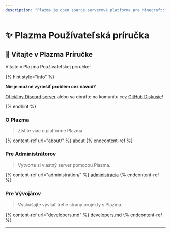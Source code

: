 ```yaml
---
description: "Plazma je open source serverová platforma pre Minecraft: Java Edition, ktorá pridáva experimentálne optimalizácie založené na papieri a možnosť personalizácie rôznych herných mechanizmov."
---
```


# ✨ Plazma Používateľská príručka

## 👋 Vitajte v Plazma Príručke

Vitajte v Plazma Používateľskej príručke!

{% hint style="info" %}

**Nie je možné vyriešiť problém cez návod?**

[Oficiálny Discord server](https://discord.gg/MmfC52K8A8) alebo sa obráťte na komunitu cez [GitHub Diskusie](https://github.com/PlazmaMC/PlazmaBukkit/discussions)!

{% endhint %}

### O Plazma

> Zistite viac o platforme Plazma.

{% content-ref url="about/" %}
[about](about/)
{% endcontent-ref %}

### Pre Administrátorov

> Vytvorte si vlastný server pomocou Plazma.

{% content-ref url="administration/" %}
[administrácia](administration/)
{% endcontent-ref %}

### Pre Vývojárov

> Vyskúšajte vyvíjať tretie strany projekty s Plazma.

{% content-ref url="developers.md" %}
[developers.md](developers.md)
{% endcontent-ref %}

***
